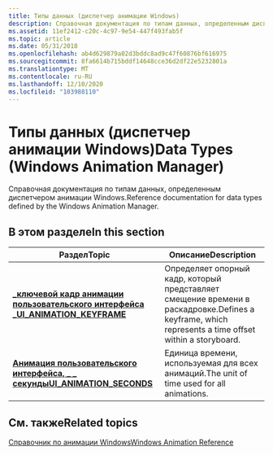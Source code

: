 ```yaml
---
title: Типы данных (диспетчер анимации Windows)
description: Справочная документация по типам данных, определенным диспетчером анимации Windows.
ms.assetid: 11ef2412-c20c-4c97-9e54-447f493fab5f
ms.topic: article
ms.date: 05/31/2018
ms.openlocfilehash: ab4d629879a02d3bddc8ad9c47f60876bf616975
ms.sourcegitcommit: 8fa6614b715bddf14648cce36d2df22e5232801a
ms.translationtype: MT
ms.contentlocale: ru-RU
ms.lasthandoff: 12/10/2020
ms.locfileid: "103988110"
---
```

# <a name="data-types-windows-animation-manager"></a><span data-ttu-id="bf7ff-103">Типы данных (диспетчер анимации Windows)</span><span class="sxs-lookup"><span data-stu-id="bf7ff-103">Data Types (Windows Animation Manager)</span></span>

<span data-ttu-id="bf7ff-104">Справочная документация по типам данных, определенным диспетчером анимации Windows.</span><span class="sxs-lookup"><span data-stu-id="bf7ff-104">Reference documentation for data types defined by the Windows Animation Manager.</span></span>

## <a name="in-this-section"></a><span data-ttu-id="bf7ff-105">В этом разделе</span><span class="sxs-lookup"><span data-stu-id="bf7ff-105">In this section</span></span>



| <span data-ttu-id="bf7ff-106">Раздел</span><span class="sxs-lookup"><span data-stu-id="bf7ff-106">Topic</span></span>                                                               | <span data-ttu-id="bf7ff-107">Описание</span><span class="sxs-lookup"><span data-stu-id="bf7ff-107">Description</span></span>                                                                        |
|---------------------------------------------------------------------|------------------------------------------------------------------------------------|
| [<span data-ttu-id="bf7ff-108">**\_ключевой кадр анимации пользовательского интерфейса \_**</span><span class="sxs-lookup"><span data-stu-id="bf7ff-108">**UI\_ANIMATION\_KEYFRAME**</span></span>](/windows/win32/api/uianimation/ns-uianimation-__midl___midl_itf_uianimation_0000_0002_0003)<br/> | <span data-ttu-id="bf7ff-109">Определяет опорный кадр, который представляет смещение времени в раскадровке.</span><span class="sxs-lookup"><span data-stu-id="bf7ff-109">Defines a keyframe, which represents a time offset within a storyboard.</span></span><br/> |
| [<span data-ttu-id="bf7ff-110">**Анимация пользовательского интерфейса, \_ \_ секунды**</span><span class="sxs-lookup"><span data-stu-id="bf7ff-110">**UI\_ANIMATION\_SECONDS**</span></span>](ui-animation-seconds.md)<br/>   | <span data-ttu-id="bf7ff-111">Единица времени, используемая для всех анимаций.</span><span class="sxs-lookup"><span data-stu-id="bf7ff-111">The unit of time used for all animations.</span></span><br/>                               |



 

## <a name="related-topics"></a><span data-ttu-id="bf7ff-112">См. также</span><span class="sxs-lookup"><span data-stu-id="bf7ff-112">Related topics</span></span>

<dl> <dt>

[<span data-ttu-id="bf7ff-113">Справочник по анимации Windows</span><span class="sxs-lookup"><span data-stu-id="bf7ff-113">Windows Animation Reference</span></span>](windows-animation-reference.md)
</dt> </dl>

 

 





